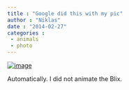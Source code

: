 ```yaml
---
title : "Google did this with my pic"
author : "Niklas"
date : "2014-02-27"
categories : 
 - animals
 - photo
---
```


[![image](https://niklasblog.com/wp-content/wpid-wp-1393452509498.gif "wp-1393452509498")](https://niklasblog.com/wp-content/wpid-wp-1393452509498.gif)

Automatically. I did not animate the Blix.
